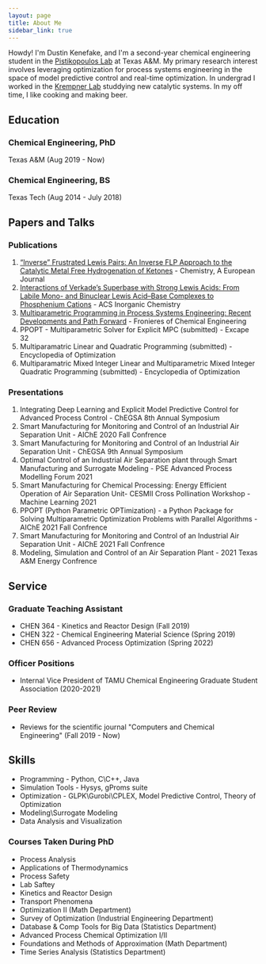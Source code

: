 ```yaml
---
layout: page
title: About Me
sidebar_link: true
---
```


Howdy! I'm Dustin Kenefake, and I'm a second-year chemical engineering student in the [Pistikopoulos Lab](http://parametric.tamu.edu/) at Texas A&M. My primary research interest involves leveraging optimization for process systems engineering in the space of model predictive control and real-time optimization. In undergrad I worked in the [Krempner Lab](https://www.depts.ttu.edu/chemistry/Faculty/krempner/) studdying new catalytic systems. In my off time, I like cooking and making beer.  

## Education

### Chemical Engineering, PhD

Texas A&M (Aug 2019 - Now)

### Chemical Engineering, BS

Texas Tech (Aug 2014 - July 2018)

## Papers and Talks

### Publications

1. [“Inverse” Frustrated Lewis Pairs: An Inverse FLP Approach to the Catalytic Metal Free Hydrogenation of Ketones](https://doi.org/10.1002/chem.201804370) - Chemistry, A European Journal
2. [Interactions of Verkade’s Superbase with Strong Lewis Acids: From Labile Mono- and Binuclear Lewis Acid–Base Complexes to Phosphenium Cations](https://doi.org/10.1021/acs.inorgchem.7b01719) - ACS Inorganic Chemistry
3. [Multiparametric Programming in Process Systems Engineering: Recent Developments and Path Forward](https://doi.org/10.3389/fceng.2020.620168) - Fronieres of Chemical Engineering
4. PPOPT - Multiparametric Solver for Explicit MPC (submitted) - Excape 32
5. Multiparamatric Linear and Quadratic Programming (submitted) - Encyclopedia of Optimization
6. Multiparamatric Mixed Integer Linear and Multiparametric Mixed Integer Quadratic Programming (submitted) - Encyclopedia of Optimization 


### Presentations

1. Integrating Deep Learning and Explicit Model Predictive Control for Advanced Process Control - ChEGSA 8th Annual Symposium
2. Smart Manufacturing for Monitoring and Control of an Industrial Air Separation Unit - AIChE 2020 Fall Confrence
3. Smart Manufacturing for Monitoring and Control of an Industrial Air Separation Unit - ChEGSA 9th Annual Symposium
4. Optimal Control of an Industrial Air Separation plant through Smart Manufacturing and Surrogate Modeling - PSE Advanced Process Modelling Forum 2021
5. Smart Manufacturing for Chemical Processing: Energy Efficient Operation of Air Separation Unit- CESMII Cross Pollination Workshop - Machine Learning 2021
6. PPOPT (Python Parametric OPTimization) - a Python Package for Solving Multiparametric Optimization Problems with Parallel Algorithms - AIChE 2021 Fall Confrence
7. Smart Manufacturing for Monitoring and Control of an Industrial Air Separation Unit - AIChE 2021 Fall Confrence 
8. Modeling, Simulation and Control of an Air Separation Plant - 2021 Texas A&M Energy Confrence 

## Service

### Graduate Teaching Assistant 

* CHEN 364 - Kinetics and Reactor Design (Fall 2019)
* CHEN 322 - Chemical Engineering Material Science (Spring 2019)
* CHEN 656 - Advanced Process Optimization (Spring 2022)

### Officer Positions

* Internal Vice President of TAMU Chemical Engineering Graduate Student Association (2020-2021)

### Peer Review

* Reviews for the scientific journal "Computers and Chemical Engineering" (Fall 2019 - Now)

## Skills 

* Programming - Python, C\C++, Java
* Simulation Tools - Hysys, gProms suite
* Optimization - GLPK\Gurobi\CPLEX, Model Predictive Control, Theory of Optimization
* Modeling\Surrogate Modeling
* Data Analysis and Visualization

### Courses Taken During PhD

* Process Analysis 
* Applications of Thermodynamics
* Process Safety
* Lab Saftey
* Kinetics and Reactor Design
* Transport Phenomena
* Optimization II (Math Department)
* Survey of Optimization (Industrial Engineering Department)
* Database & Comp Tools for Big Data (Statistics Department)
* Advanced Process Chemical Optimization I/II
* Foundations and Methods of Approximation (Math Department)
* Time Series Analysis (Statistics Department)
